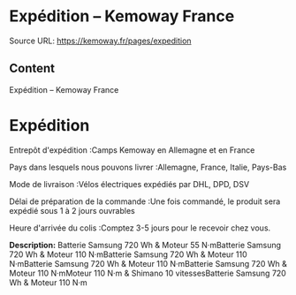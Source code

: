 # Expédition – Kemoway France

Source URL: https://kemoway.fr/pages/expedition

## Content

Expédition – Kemoway France

# Expédition

Entrepôt d'expédition :Camps Kemoway en Allemagne et en France

Pays dans lesquels nous pouvons livrer :Allemagne, France, Italie, Pays-Bas

Mode de livraison :Vélos électriques expédiés par DHL, DPD, DSV

Délai de préparation de la commande :Une fois commandé, le produit sera expédié sous 1 à 2 jours ouvrables

Heure d'arrivée du colis :Comptez 3-5 jours pour le recevoir chez vous.


**Description:**
Batterie Samsung 720 Wh & Moteur 55 N·mBatterie Samsung 720 Wh & Moteur 110 N·mBatterie Samsung 720 Wh & Moteur 110 N·mBatterie Samsung 720 Wh & Moteur 110 N·mBatterie Samsung 720 Wh & Moteur 110 N·mMoteur 110 N·m & Shimano 10 vitessesBatterie Samsung 720 Wh & Moteur 110 N·m
